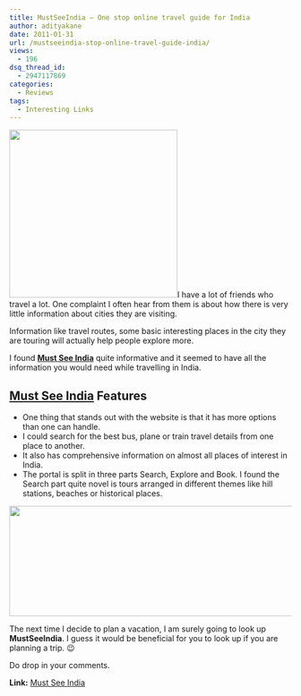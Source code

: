 ```yaml
---
title: MustSeeIndia – One stop online travel guide for India
author: adityakane
date: 2011-01-31
url: /mustseeindia-stop-online-travel-guide-india/
views:
  - 196
dsq_thread_id:
  - 2947117869
categories:
  - Reviews
tags:
  - Interesting Links
---
```

<a rel="attachment wp-att-36903" href="http://devilsworkshop.org/mustseeindia-stop-online-travel-guide-india/mustseeindia_india_travel/"><img class="alignright size-full wp-image-36903" title="mustseeindia_India_travel" src="http://cdn.devilsworkshop.org/files/2011/01/mustseeindia_India_travel.png" alt="" width="300" height="300" /></a>I have a lot of friends who travel a lot. One complaint I often hear from them is about how there is very little information about cities they are visiting.

Information like travel routes, some basic interesting places in the city they are touring will actually help people explore more.

I found **<a href="http://www.mustseeindia.com/" onclick="_gaq.push(['_trackEvent', 'outbound-article', 'http://www.mustseeindia.com/', 'Must See India']);" >Must See India</a>** quite informative and it seemed to have all the information you would need while travelling in India.

## <a href="http://www.mustseeindia.com/" onclick="_gaq.push(['_trackEvent', 'outbound-article', 'http://www.mustseeindia.com/', 'Must See India']);" >Must See India</a> Features

  * One thing that stands out with the website is that it has more options than one can handle.
  * I could search for the best bus, plane or train travel details from one place to another.
  * It also has comprehensive information on almost all places of interest in India.
  * The portal is split in three parts Search, Explore and Book. I found the Search part quite novel is tours arranged in different themes like hill stations, beaches or historical places.

<a rel="attachment wp-att-36908" href="http://devilsworkshop.org/mustseeindia-stop-online-travel-guide-india/seemyindia_features/"><img class="alignnone size-full wp-image-36908" title="seemyindia_features" src="http://cdn.devilsworkshop.org/files/2011/01/seemyindia_features.png" alt="" width="550" height="197" /></a>

The next time I decide to plan a vacation, I am surely going to look up **MustSeeIndia**. I guess it would be beneficial for you to look up if you are planning a trip. 😉

Do drop in your comments.

**Link:** <a href="http://www.mustseeindia.com/" onclick="_gaq.push(['_trackEvent', 'outbound-article', 'http://www.mustseeindia.com/', 'Must See India']);" >Must See India</a>
